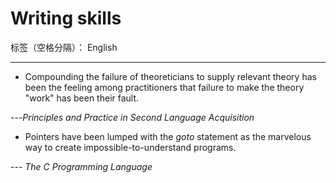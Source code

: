 # Writing skills

标签（空格分隔）： English

---
* Compounding the failure of theoreticians to supply relevant theory has been the feeling among practitioners that failure to make the theory "work" has been their fault.

---*Principles and Practice in Second Language Acquisition*

* Pointers have been lumped with the *goto* statement as the marvelous way to create impossible-to-understand programs.

--- *The C Programming Language*






